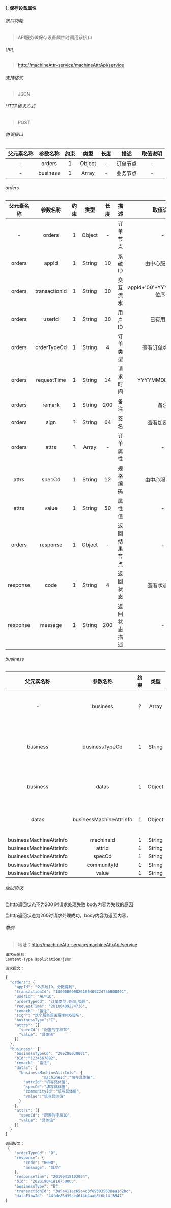 

**1\. 保存设备属性**
###### 接口功能
> API服务做保存设备属性时调用该接口

###### URL
> [http://machineAttr-service/machineAttrApi/service](http://machineAttr-service/machineAttrApi/service)

###### 支持格式
> JSON

###### HTTP请求方式
> POST

###### 协议接口
|父元素名称|参数名称|约束|类型|长度|描述|取值说明|
| :-: | :-: | :-: | :-: | :-: | :-: | :-:|
|-|orders|1|Object|-|订单节点|-|
|-|business|1|Array|-|业务节点|-|

###### orders
|父元素名称|参数名称|约束|类型|长度|描述|取值说明|
| :-: | :-: | :-: | :-: | :-: | :-: | :-: |
|-|orders|1|Object|-|订单节点|-|
|orders|appId|1|String|10|系统ID|由中心服务提供|
|orders|transactionId|1|String|30|交互流水|appId+'00'+YYYYMMDD+10位序列|
|orders|userId|1|String|30|用户ID|已有用户ID|
|orders|orderTypeCd|1|String|4|订单类型|查看订单类型说明|
|orders|requestTime|1|String|14|请求时间|YYYYMMDDhhmmss|
|orders|remark|1|String|200|备注|备注|
|orders|sign|?|String|64|签名|查看加密说明|
|orders|attrs|?|Array|-|订单属性|-|
|attrs|specCd|1|String|12|规格编码|由中心服务提供|
|attrs|value|1|String|50|属性值|-|
|orders|response|1|Object|-|返回结果节点|-|
|response|code|1|String|4|返回状态|查看状态说明|
|response|message|1|String|200|返回状态描述|-|

###### business
|父元素名称|参数名称|约束|类型|长度|描述|取值说明|
| :-: | :-: | :-: | :-: | :-: | :-: | :-: |
|-|business|?|Array|-|业务节点|-|
|business|businessTypeCd|1|String|12|业务类型编码|500100030002|
|business|datas|1|Object|-|数据节点|不同的服务下的节点不一样|
|datas|businessMachineAttrInfo|1|Object|-|小区成员|小区成员|
|businessMachineAttrInfo|machineId|1|String|30|-|-|
|businessMachineAttrInfo|attrId|1|String|30|-|-|
|businessMachineAttrInfo|specCd|1|String|30|-|-|
|businessMachineAttrInfo|communityId|1|String|30|-|-|
|businessMachineAttrInfo|value|1|String|30|-|-|


###### 返回协议

当http返回状态不为200 时请求处理失败 body内容为失败的原因

当http返回状态为200时请求处理成功，body内容为返回内容，





###### 举例
> 地址：[http://machineAttr-service/machineAttrApi/service](http://machineAttr-service/machineAttrApi/service)

``` javascript
请求头信息：
Content-Type:application/json

请求报文：

{
  "orders": {
    "appId": "外系统ID，分配得到",
    "transactionId": "100000000020180409224736000001",
    "userId": "用户ID",
    "orderTypeCd": "订单类型,查询,受理",
    "requestTime": "20180409224736",
    "remark": "备注",
    "sign": "这个服务是否要求MD5签名",
    "businessType":"I",
    "attrs": [{
      "specCd": "配置的字段ID",
      "value": "具体值"
    }]
  },
  "business": {
    "businessTypeCd": "200200030001",
    "bId":"1234567892",
    "remark": "备注",
    "datas": {
      "businessMachineAttrInfo": {
                "machineId":"填写具体值",
        "attrId":"填写具体值",
        "specCd":"填写具体值",
        "communityId":"填写具体值",
        "value":"填写具体值"
      }
    },
    "attrs": [{
      "specCd": "配置的字段ID",
      "value": "具体值"
    }]
  }
}

返回报文：
 {
	"orderTypeCd": "D",
	"response": {
		"code": "0000",
		"message": "成功"
	},
	"responseTime": "20190418102004",
	"bId": "202019041810750003",
	"businessType": "B",
	"transactionId": "3a5a411ec65a4c3f895935638aa1d2bc",
	"dataFlowId": "44fde86d39ce46f4b4aab5f6b14f3947"
}

```
